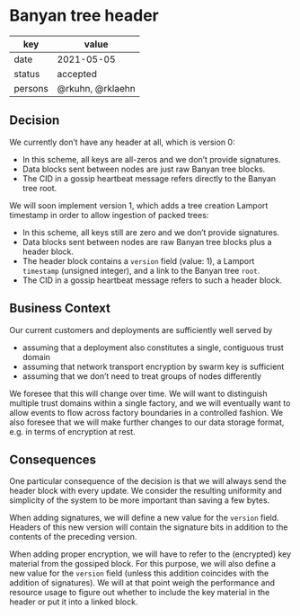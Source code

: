 # Banyan tree header

| key | value |
| --- | --- |
| date | 2021-05-05 |
| status | accepted |
| persons | @rkuhn, @rklaehn |

## Decision

We currently don’t have any header at all, which is version 0:

- In this scheme, all keys are all-zeros and we don’t provide signatures.
- Data blocks sent between nodes are just raw Banyan tree blocks.
- The CID in a gossip heartbeat message refers directly to the Banyan tree root.

We will soon implement version 1, which adds a tree creation Lamport timestamp in order to allow ingestion of packed trees:

- In this scheme, all keys still are zero and we don’t provide signatures.
- Data blocks sent between nodes are raw Banyan tree blocks plus a header block.
- The header block contains a `version` field (value: 1), a Lamport `timestamp` (unsigned integer), and a link to the Banyan tree `root`.
- The CID in a gossip heartbeat message refers to such a header block.

## Business Context

Our current customers and deployments are sufficiently well served by

- assuming that a deployment also constitutes a single, contiguous trust domain
- assuming that network transport encryption by swarm key is sufficient
- assuming that we don’t need to treat groups of nodes differently

We foresee that this will change over time.
We will want to distinguish multiple trust domains within a single factory, and we will eventually want to allow events to flow across factory boundaries in a controlled fashion.
We also foresee that we will make further changes to our data storage format, e.g. in terms of encryption at rest.

## Consequences

One particular consequence of the decision is that we will always send the header block with every update.
We consider the resulting uniformity and simplicity of the system to be more important than saving a few bytes.

When adding signatures, we will define a new value for the `version` field.
Headers of this new version will contain the signature bits in addition to the contents of the preceding version.

When adding proper encryption, we will have to refer to the (encrypted) key material from the gossiped block.
For this purpose, we will also define a new value for the `version` field (unless this addition coincides with the addition of signatures).
We will at that point weigh the performance and resource usage to figure out whether to include the key material in the header or put it into a linked block.
